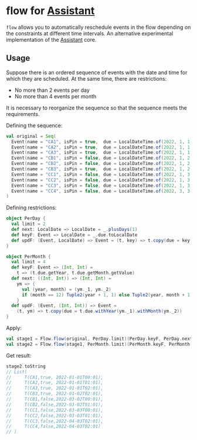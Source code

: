 # flow for [Assistant](https://github.com/char16t/assistant)

`flow` allows you to automatically reschedule events in the flow depending on the constraints at different time
intervals. An alternative experimental implementation of the [Assistant](https://github.com/char16t/assistant) core.

## Usage

Suppose there is an ordered sequence of events with the date and time for which they are scheduled. At the same time,
there are restrictions:

* No more than 2 events per day
* No more than 4 events per month

It is necessary to reorganize the sequence so that the sequence meets the requirements.

Defining the sequence:

```scala
val original = Seq(
  Event(name = "CA1", isPin = true,  due = LocalDateTime.of(2022, 1, 1, 0, 1)),
  Event(name = "CA2", isPin = true,  due = LocalDateTime.of(2022, 1, 1, 1, 1)),
  Event(name = "CA3", isPin = true,  due = LocalDateTime.of(2022, 1, 1, 2, 1)),
  Event(name = "CB1", isPin = false, due = LocalDateTime.of(2022, 1, 2, 0, 1)),
  Event(name = "CB2", isPin = false, due = LocalDateTime.of(2022, 1, 2, 1, 1)),
  Event(name = "CB3", isPin = true,  due = LocalDateTime.of(2022, 1, 2, 2, 1)),
  Event(name = "CC1", isPin = false, due = LocalDateTime.of(2022, 1, 3, 0, 1)),
  Event(name = "CC2", isPin = false, due = LocalDateTime.of(2022, 1, 3, 1, 1)),
  Event(name = "CC3", isPin = false, due = LocalDateTime.of(2022, 1, 3, 2, 1)),
  Event(name = "CC4", isPin = false, due = LocalDateTime.of(2022, 3, 3, 2, 1)),
)
```

Defining restrictions:

```scala
object PerDay {
  val limit = 2
  def next: LocalDate => LocalDate = _.plusDays(1)
  def keyF: Event => LocalDate = _.due.toLocalDate
  def updF: (Event, LocalDate) => Event = (t, key) => t.copy(due = key.atTime(t.due.toLocalTime))
}

object PerMonth {
  val limit = 4
  def keyF: Event => (Int, Int) =
    t => (t.due.getYear, t.due.getMonth.getValue)
  def next: ((Int, Int)) => (Int, Int) =
    ym => {
      val (year, month) = (ym._1, ym._2)
      if (month == 12) Tuple2(year + 1, 1) else Tuple2(year, month + 1)
    }
  def updF: (Event, (Int, Int)) => Event =
    (t, ym) => t.copy(due = t.due.withYear(ym._1).withMonth(ym._2))
}
```

Apply:

```scala
val stage1 = Flow.flow(original, PerDay.limit)(PerDay.keyF, PerDay.next, PerDay.updF)
val stage2 = Flow.flow(stage1, PerMonth.limit)(PerMonth.keyF, PerMonth.next, PerMonth.updF)
```

Get result:

```scala
stage2.toString
// List(
//     T(CA1,true, 2022-01-01T00:01), 
//     T(CA2,true, 2022-01-01T01:01), 
//     T(CA3,true, 2022-01-01T02:01), 
//     T(CB3,true, 2022-01-02T02:01), 
//     T(CB1,false,2022-03-02T00:01), 
//     T(CB2,false,2022-03-02T01:01), 
//     T(CC1,false,2022-03-03T00:01), 
//     T(CC2,false,2022-03-03T01:01), 
//     T(CC3,false,2022-04-03T02:01), 
//     T(CC4,false,2022-04-03T02:01)
// )
```
